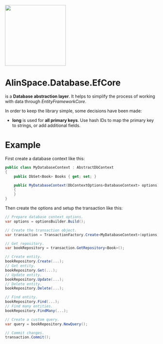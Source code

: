 <img src="https://github.com/onixion/AlinSpace.Database/blob/main/Assets/Icon.png" width="200" height="200">

# AlinSpace.Database.EfCore

is a **Database abstraction layer**. It helps to simplify the process of working with data through *EntityFrameworkCore*.

In order to keep the library simple, some decisions have been made:
- **long** is used for **all primary keys**. Use hash IDs to map the primary key to strings, or add additional fields.

# Example

First create a database context like this:

```csharp
public class MyDatabaseContext : AbstractDbContext
{
    public DbSet<Book> Books { get; set; }

    public MyDatabaseContext(DbContextOptions<DatabaseContext> options) : base(options)
    {
    }
}
```
Then create the options and setup the transaction like this:

 ```csharp
// Prepare database context options.
var options = optionsBuilder.Build();
 
// Create the transaction object.
var transaction = TransactionFactory.Create<MyDatabaseContext>(options);

// Get repository.
var bookRepository = transaction.GetRepository<Book>();

// Create entity.
bookRepository.Create(...);
// Get entity.
bookRepository.Get(...);
// Update entity.
bookRepository.Update(...);
// Delete entity.
bookRepository.Delete(...);

// Find entity.
bookRepository.Find(...);
// Find many entities.
bookRepository.FindMany(...);

// Create a custom query.
var query = bookRepository.NewQuery();

// Commit changes.
transaction.Commit();
```
